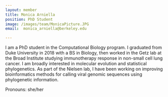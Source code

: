 ```yaml
---
layout: member
title: Monica Arniella
position: PhD Student
image: /images/team/MonicaPicture.JPG
email:  monica_arniella@berkeley.edu

---
```


I am a PhD student in the Computational Biology program. I graduated from Duke University in 2018 with a BS in Biology, then worked in the Getz lab at the Broad Institute studying immunotherapy response in non-small cell lung cancer. I am broadly interested in molecular evolution and statistical phylogenetics. As part of the Nielsen lab, I have been working on improving bioinformatics methods for calling viral genomic sequences using phylogenetic information.

Pronouns: she/her